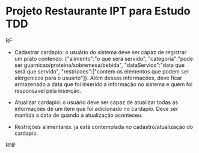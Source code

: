 # Projeto Restaurante IPT para Estudo TDD

RF

- Cadastrar cardapio: o usuário do sistema deve ser capaz de registrar um prato contendo: {"alimento":"o que será servido", "categoria":"pode ser guarnicao/proteina/sobremesa/bebida", "dataServico":"data que será que servido", "restricoes":["contem os elementos que podem ser alergenicos para o usuario"]}. Além dessas informações, deve ficar armazenado a data que foi inserido a informação no sistema e quem foi responsavel pela inserção.

- Atualizar cardapio: o usuário deve ser capaz de atualizar todas as informações de um item que foi adicionado no cardapio. Deve ser mantida a data de quando a atualização aconteceu.

- Restrições alimentares: ja está contemplada no cadastro/atualização do cardapio.

RNF

